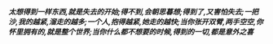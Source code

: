 ***太想得到一样东西,就是失去的开始;得不到,会朝思暮想;得到了,又害怕失去;一把沙,我的越紧,溜走的越多;一个人,抱得越紧,她走的越快;当你张开双臂,两手空空,你怀里拥有的,就是整个世界;当你什么都不想要的时候,得到的一切,都是意外之喜***